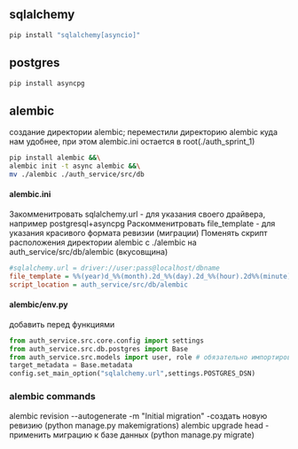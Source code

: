 

## sqlalchemy
```bash
pip install "sqlalchemy[asyncio]"
```
## postgres
```bash
pip install asyncpg
```
## alembic
 создание директории alembic; переместили директорию alembic куда нам удобнее, при этом alembic.ini остается в root(./auth_sprint_1)
```bash
pip install alembic &&\
alembic init -t async alembic &&\
mv ./alembic ./auth_service/src/db
```
#### alembic.ini
Закомменитровать sqlalchemy.url - для указания своего драйвера, например postgresql+asyncpg
Раскомменитровать file_template - для указания красивого формата ревизии (миграции)
Поменять скрипт расположения директории alembic с ./alembic на auth_service/src/db/alembic (вкусовщина)
```ini
#sqlalchemy.url = driver://user:pass@localhost/dbname
file_template = %%(year)d_%%(month).2d_%%(day).2d_%%(hour).2d%%(minute).2d-%%(rev)s_%%(slug)s
script_location = auth_service/src/db/alembic
```
#### alembic/env.py
добавить перед функциями
```python
from auth_service.src.core.config import settings
from auth_service.src.db.postgres import Base
from auth_service.src.models import user, role # обязательно импортировать сюда новую модель после ее создания в models
target_metadata = Base.metadata
config.set_main_option("sqlalchemy.url",settings.POSTGRES_DSN)
```

### alembic commands
alembic revision --autogenerate -m "Initial migration" -создать новую ревизию (python manage.py makemigrations)
alembic upgrade head - применить миграцию к базе данных  (python manage.py migrate)

